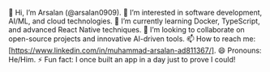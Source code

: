 👋 Hi, I’m Arsalan (@arsalan0909).
👀 I’m interested in software development, AI/ML, and cloud technologies.
🌱 I’m currently learning Docker, TypeScript, and advanced React Native techniques.
💞️ I’m looking to collaborate on open-source projects and innovative AI-driven tools.
📫 How to reach me: [https://www.linkedin.com/in/muhammad-arsalan-ad811367/].
😄 Pronouns: He/Him.
⚡ Fun fact: I once built an app in a day just to prove I could!
<!---
arsalan0909/arsalan0909 is a ✨ special ✨ repository because its `README.md` (this file) appears on your GitHub profile.
You can click the Preview link to take a look at your changes.
--->
